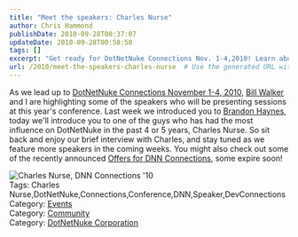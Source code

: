 ```yaml
---
title: "Meet the speakers: Charles Nurse"
author: Chris Hammond
publishDate: 2010-09-28T00:37:07
updateDate: 2010-09-28T00:58:50
tags: []
excerpt: "Get ready for DotNetNuke Connections Nov. 1-4,2010! Learn about influential speaker Charles Nurse in this exclusive interview. Stay tuned for more."
url: /2010/meet-the-speakers-charles-nurse  # Use the generated URL with year
---
```

<p>As we lead up to <a href="https://www.dotnetnuke.com/News/Events/DotNetNukeConnections10/tabid/1512/Default.aspx" target="_blank">DotNetNuke Connections November 1-4, 2010</a>, <a href="https://www.dotnetnuke.com/Community/Blogs/tabid/825/BlogID/225/Default.aspx" target="_blank">Bill Walker</a> and I are highlighting some of the speakers who will be presenting sessions at this year's conference. Last week we introduced you to <a href="https://www.dotnetnuke.com/Community/Blogs/tabid/825/EntryId/2803/Meet-the-Speakers-Brandon-Haynes.aspx" target="_blank">Brandon Haynes</a>, today we'll introduce you to one of the guys who has had the most influence on DotNetNuke in the past 4 or 5 years, Charles Nurse. So sit back and enjoy our brief interview with Charles, and stay tuned as we feature more speakers in the coming weeks. You might also check out some of the recently announced <a href="https://www.dotnetnuke.com/News/Events/DotNetNukeConnections10/offers.aspx" target="_blank">Offers for DNN Connections</a>, some expire soon!</p> <img alt="Charles Nurse, DNN Connections '10" src="https://www.dotnetnuke.com/Portals/25/Conferences/Connections10/ConnectionsSpeaker_Nurse.jpg" style="border-width: 0px;border-style: solid;" />&nbsp; <div class="tags">Tags: Charles Nurse,DotNetNuke,Connections,Conference,DNN,Speaker,DevConnections</div> <div class="category">Category: <a href="https://www.dotnetnuke.com/Community/Blogs/tabid/825/CatID/14/Default.aspx">Events</a></div> <div class="category">Category: <a href="https://www.dotnetnuke.com/Community/Blogs/tabid/825/CatID/16/Default.aspx">Community</a></div> <div class="category">Category: <a href="https://www.dotnetnuke.com/Community/Blogs/tabid/825/CatID/15/Default.aspx">DotNetNuke Corporation</a></div> <img alt="" src="https://feeds.feedburner.com/~r/dnndaily/~4/R2swNqUaoJQ" height="1" width="1" />

